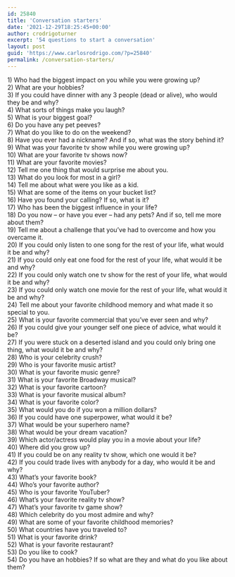 ```yaml
---
id: 25840
title: 'Conversation starters'
date: '2021-12-29T18:25:45+00:00'
author: crodrigoturner
excerpt: '54 questions to start a conversation'
layout: post
guid: 'https://www.carlosrodrigo.com/?p=25840'
permalink: /conversation-starters/
---
```


1\) Who had the biggest impact on you while you were growing up?  
2\) What are your hobbies?  
3\) If you could have dinner with any 3 people (dead or alive), who would they be and why?  
4\) What sorts of things make you laugh?  
5\) What is your biggest goal?  
6\) Do you have any pet peeves?  
7\) What do you like to do on the weekend?  
8\) Have you ever had a nickname? And if so, what was the story behind it?  
9\) What was your favorite tv show while you were growing up?  
10\) What are your favorite tv shows now?  
11\) What are your favorite movies?  
12\) Tell me one thing that would surprise me about you.  
13\) What do you look for most in a girl?  
14\) Tell me about what were you like as a kid.  
15\) What are some of the items on your bucket list?  
16\) Have you found your calling? If so, what is it?  
17\) Who has been the biggest influence in your life?  
18\) Do you now – or have you ever – had any pets? And if so, tell me more about them?  
19\) Tell me about a challenge that you’ve had to overcome and how you overcame it.  
20\) If you could only listen to one song for the rest of your life, what would it be and why?  
21\) If you could only eat one food for the rest of your life, what would it be and why?  
22\) If you could only watch one tv show for the rest of your life, what would it be and why?  
23\) If you could only watch one movie for the rest of your life, what would it be and why?  
24\) Tell me about your favorite childhood memory and what made it so special to you.  
25\) What is your favorite commercial that you’ve ever seen and why?  
26\) If you could give your younger self one piece of advice, what would it be?  
27\) If you were stuck on a deserted island and you could only bring one thing, what would it be and why?  
28\) Who is your celebrity crush?  
29\) Who is your favorite music artist?  
30\) What is your favorite music genre?  
31\) What is your favorite Broadway musical?  
32\) What is your favorite cartoon?  
33\) What is your favorite musical album?  
34\) What is your favorite color?  
35\) What would you do if you won a million dollars?  
36\) If you could have one superpower, what would it be?  
37\) What would be your superhero name?  
38\) What would be your dream vacation?  
39\) Which actor/actress would play you in a movie about your life?  
40\) Where did you grow up?  
41\) If you could be on any reality tv show, which one would it be?  
42\) If you could trade lives with anybody for a day, who would it be and why?  
43\) What’s your favorite book?  
44\) Who’s your favorite author?  
45\) Who is your favorite YouTuber?  
46\) What’s your favorite reality tv show?  
47\) What’s your favorite tv game show?  
48\) Which celebrity do you most admire and why?  
49\) What are some of your favorite childhood memories?  
50\) What countries have you traveled to?  
51\) What is your favorite drink?  
52\) What is your favorite restaurant?  
53\) Do you like to cook?  
54\) Do you have an hobbies? If so what are they and what do you like about them?
